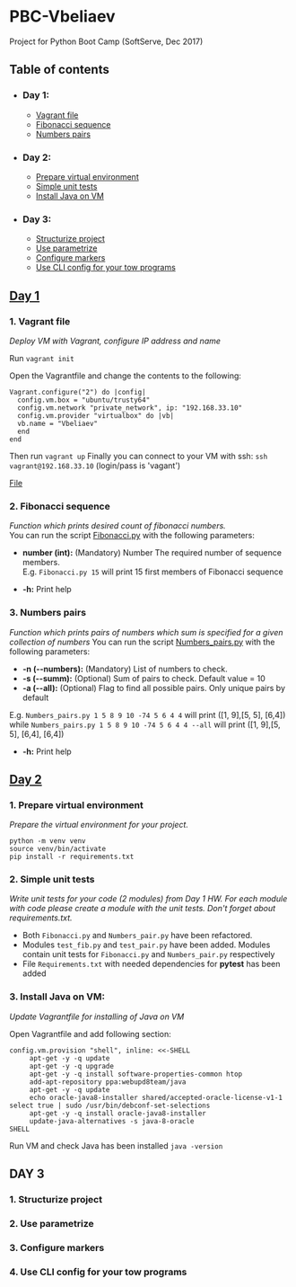 # PBC-Vbeliaev #  

Project for Python Boot Camp (SoftServe, Dec 2017)

## Table of contents ##
* ### **Day 1:**  ###
  * [Vagrant file](#vagrant-file)
  * [Fibonacci sequence](#fibonacci-sequence)
  * [Numbers pairs](#numbers-pairs)
* ### **Day 2:** ###
  * [Prepare virtual environment](#prepare-virtual-environment)
  * [Simple unit tests](simple-unit-tests)
  * [Install Java on VM](install-java-on-vm)
* ### **Day 3:** ###
  * [Structurize project](#structurize-project)
  * [Use parametrize](#use-parametrize)
  * [Configure markers](#configure-markers)
  * [Use CLI config for your tow programs](#use-cli-config-for-you-tow-programs)
   

## [Day 1](https://github.com/krizzis/PBC-Vbeliaev/tree/master/Day1) ##
  
### **1. Vagrant file** ###

*Deploy VM with Vagrant, configure IP address and name*

Run `vagrant init`

Open the Vagrantfile and change the contents to the following:

```
Vagrant.configure("2") do |config|
  config.vm.box = "ubuntu/trusty64"
  config.vm.network "private_network", ip: "192.168.33.10"
  config.vm.provider "virtualbox" do |vb|
  vb.name = "Vbeliaev"
  end
end
```

Then run `vagrant up`
Finally you can connect to your VM with ssh: `ssh vagrant@192.168.33.10` (login/pass is 'vagant')


[File](https://github.com/krizzis/PBC-Vbeliaev/blob/master/Day1/Vagrantfile)


### **2. Fibonacci sequence** ###
*Function which prints desired count of fibonacci numbers.*  
You can run the script [Fibonacci.py](https://github.com/krizzis/PBC-Vbeliaev/blob/master/Day1/Fibonacci.py) with the following parameters:  

* **number (int):** (Mandatory) Number The required number of sequence members.  
E.g. `Fibonacci.py 15` will print 15 first members of Fibonacci sequence


* **-h:** Print help


### **3. Numbers pairs** ###
*Function which prints pairs of numbers which sum is specified for a given collection of numbers*
You can run the script [Numbers_pairs.py](https://github.com/krizzis/PBC-Vbeliaev/blob/master/Day1/Numbers_pairs.py) with the following parameters:

* **-n (--numbers):** (Mandatory) List of numbers to check.  
* **-s (--summ):** (Optional) Sum of pairs to check. Default value = 10
* **-a (--all):** (Optional) Flag to find all possible pairs. Only unique pairs by default

E.g. `Numbers_pairs.py 1 5 8 9 10 -74 5 6 4 4` will print (\[1, 9],\[5, 5], \[6,4])  
while `Numbers_pairs.py 1 5 8 9 10 -74 5 6 4 4 --all` will print (\[1, 9],\[5, 5], \[6,4], \[6,4])

* **-h:** Print help

## [Day 2](https://github.com/krizzis/PBC-Vbeliaev/tree/master/Day2) ## 

### **1. Prepare virtual environment** ###
*Prepare the virtual environment for your project.*

```
python -m venv venv
source venv/bin/activate
pip install -r requirements.txt
```

### **2. Simple unit tests** ###
*Write unit tests for your code (2 modules) from Day 1 HW. For each module with code please create a module with the unit tests. Don't forget about requirements.txt.*

- Both `Fibonacci.py` and `Numbers_pair.py` have been refactored.
- Modules `test_fib.py` and `test_pair.py` have been added. Modules contain unit tests for `Fibonacci.py` and `Numbers_pair.py` respectively
- File `Requirements.txt` with needed dependencies for **pytest** has been added  

### **3. Install Java on VM:** ###
*Update Vagrantfile for installing of Java on VM*  

Open Vagrantfile and add following section:
```
config.vm.provision "shell", inline: <<-SHELL
     apt-get -y -q update
     apt-get -y -q upgrade
     apt-get -y -q install software-properties-common htop
     add-apt-repository ppa:webupd8team/java
     apt-get -y -q update
     echo oracle-java8-installer shared/accepted-oracle-license-v1-1 select true | sudo /usr/bin/debconf-set-selections
     apt-get -y -q install oracle-java8-installer
     update-java-alternatives -s java-8-oracle
SHELL
```

Run VM and check Java has been installed `java -version`  

## DAY 3 ##

### **1. Structurize project** ###

### **2. Use parametrize** ###

### **3. Configure markers** ###

### **4. Use CLI config for your tow programs** ###


